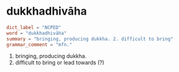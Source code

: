 # dukkhadhivāha

``` toml
dict_label = "NCPED"
word = "dukkhadhivāha"
summary = "bringing, producing dukkha. 2. difficult to bring"
grammar_comment = "mfn."
```

1. bringing, producing dukkha.
2. difficult to bring or lead towards (?)


